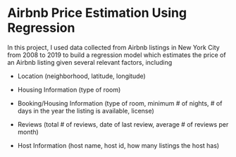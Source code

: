 # Airbnb Price Estimation Using Regression
In this project, I used data collected from Airbnb listings in New York City from 2008 to 2019 to build a regression model which estimates the price of an Airbnb listing given several relevant factors, including

  - Location (neighborhood, latitude, longitude)
  
  - Housing Information (type of room)
  
  - Booking/Housing Information (type of room, minimum # of nights, # of days in the year the listing is available, license)
  
  - Reviews (total # of reviews, date of last review, average # of reviews per month)
  
  - Host Information (host name, host id, how many listings the host has)
